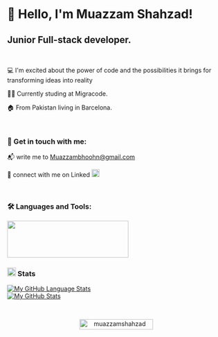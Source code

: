 # 👋 Hello, I'm Muazzam Shahzad!

## Junior Full-stack developer.

 <br>
 
 💻 I'm excited about the power of code and the possibilities it brings for transforming ideas into reality
 
 🧑‍💻 Currently studing at Migracode.
 
 🏠 From Pakistan living in Barcelona.

<br>

### 🤙 Get in touch with me:

📬 write me to Muazzambhoohn@gmail.com

📲 connect with me on Linked <a href="https://www.linkedin.com/in/muazzamshahzad/" target="_blank"><img src="https://user-images.githubusercontent.com/79268979/149311247-d43973ad-a2c9-4312-867c-16efbf4c347c.png" width="18px" height="18px"></a>

<br>

### 🛠️ Languages and Tools:

<img src="https://user-images.githubusercontent.com/79268979/149307599-26b55948-00c1-4071-bc98-38fd4abac768.png" width="280px"
height="85px"/>

### <img src="https://user-images.githubusercontent.com/79268979/149316245-70770252-4d03-486c-aaec-1e1932857f82.png" width="20px" height="20px"/> Stats

[![My GitHub Language Stats](https://github-readme-stats.vercel.app/api/top-langs/?username=muazzamshahzad&langs_count=5&layout=compact&theme=vue)]()
<br>
[![My GitHub Stats](https://github-readme-stats.vercel.app/api/?username=muazzamshahzad&hide=issues&count_private=true&theme=vue&showicons=true)]()

<br>
<p align="center">
<a href="https://github.com/muazzamshahzad/">
<img width="170px" height="24" src="https://profile-counter.glitch.me/muazzamshahzad/count.svg" alt="muazzamshahzad" />
</a> </p>
<br>

<!-- ### 🌊 See my portfolio  -->
